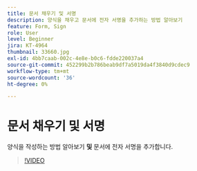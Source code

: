 ```yaml
---
title: 문서 채우기 및 서명
description: 양식을 채우고 문서에 전자 서명을 추가하는 방법 알아보기
feature: Form, Sign
role: User
level: Beginner
jira: KT-4964
thumbnail: 33660.jpg
exl-id: 4bb7caab-002c-4e8e-b0c6-fdde220037a4
source-git-commit: 452299b2b786beab9df7a5019da4f3840d9cdec9
workflow-type: tm+mt
source-wordcount: '36'
ht-degree: 0%

---
```


# 문서 채우기 및 서명

양식을 작성하는 방법 알아보기 **및** 문서에 전자 서명을 추가합니다.

>[!VIDEO](https://video.tv.adobe.com/v/33660?quality=12&learn=on&hidetitle=true)
